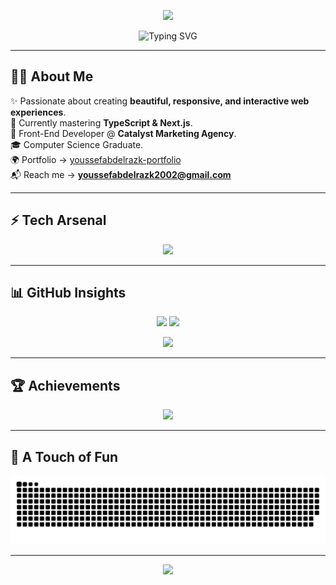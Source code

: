 <!-- Creative Banner -->
<p align="center">
 <img src="https://repository-images.githubusercontent.com/588181932/e36ec678-7984-4cdd-8e4c-a3932772ff8e">
</p>



<!-- Typing Intro -->
<p align="center">
  <img src="https://readme-typing-svg.herokuapp.com?font=Fira+Code&weight=600&size=24&pause=1000&color=00F7FF&center=true&vCenter=true&random=false&width=650&lines=👋+Hi%2C+I'm+Youssef+Abdelrazk;🎨+Creative+Front-End+Developer;⚛️+React+%7C+Next.js+Specialist;🚀+Building+Modern+Web+Experiences" alt="Typing SVG" />
</p>

---

## 👨‍💻 About Me  
✨ Passionate about creating **beautiful, responsive, and interactive web experiences**.  
🌱 Currently mastering **TypeScript & Next.js**.  
💼 Front-End Developer @ **Catalyst Marketing Agency**.  
🎓 Computer Science Graduate.  
🌍 Portfolio → [youssefabdelrazk-portfolio](https://youssef-portfoliio.vercel.app/)  
📬 Reach me → **youssefabdelrazk2002@gmail.com**  

---

## ⚡ Tech Arsenal  

<p align="center">
  <img src="https://skillicons.dev/icons?i=html,css,js,ts,react,nextjs,redux,tailwind,bootstrap,materialui,sass,nodejs,mongodb,git,figma,vscode,c&perline=9" />
</p>

---

## 📊 GitHub Insights  

<p align="center">
  <img src="https://github-readme-stats.vercel.app/api?username=YoussefAbdelrazk&show_icons=true&theme=radical&hide_border=true" height="180"/>
  <img src="https://github-readme-streak-stats.herokuapp.com/?user=YoussefAbdelrazk&theme=radical&hide_border=true" height="180"/>
</p>

<p align="center">
  <img src="https://github-readme-activity-graph.vercel.app/graph?username=YoussefAbdelrazk&theme=github-dark&hide_border=true&area=true" />
</p>

---

## 🏆 Achievements  

<p align="center">
  <img src="https://github-profile-trophy.vercel.app/?username=YoussefAbdelrazk&theme=discord&no-frame=true&row=1&column=7" />
</p>

---

## 🎨 A Touch of Fun  

<p align="center">
  <img src="https://github.com/1999AZZAR/1999AZZAR/blob/readme/resources/grid-snake.svg" />
</p>

---

<!-- Footer -->
<p align="center">
  <img src="https://capsule-render.vercel.app/api?type=waving&color=0:FF00D4,100:EEFF00&height=120&section=footer"/>
</p>
